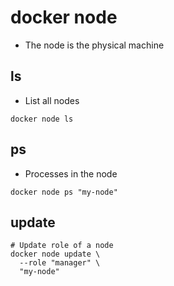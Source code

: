 # docker node

- The node is the physical machine

## ls

- List all nodes

```shell
docker node ls
```

## ps

- Processes in the node

```shell
docker node ps "my-node"
```

## update

```shell
# Update role of a node
docker node update \
  --role "manager" \
  "my-node"
```
